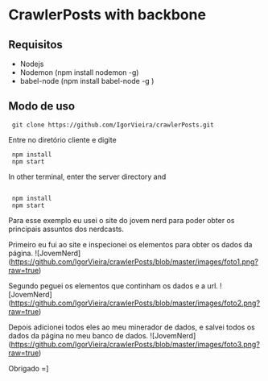 # CrawlerPosts with backbone


## Requisitos

- Nodejs
- Nodemon (npm install nodemon -g)
- babel-node (npm install babel-node -g ) 


## Modo de uso

```
 git clone https://github.com/IgorVieira/crawlerPosts.git
```
 Entre no diretório cliente e digite

```
 npm install
 npm start
```


In other terminal, enter the server directory and
```
 
 npm install
 npm start
```
Para esse exemplo eu usei o site do jovem nerd para poder obter os principais assuntos dos nerdcasts.

Primeiro eu fui ao site e inspecionei os elementos para obter os dados da página.
![JovemNerd] (https://github.com/IgorVieira/crawlerPosts/blob/master/images/foto1.png?raw=true)

Segundo peguei os elementos que continham os dados e a url.
![JovemNerd] (https://github.com/IgorVieira/crawlerPosts/blob/master/images/foto2.png?raw=true)

Depois adicionei todos eles ao meu minerador de dados, e salvei todos os dados da página no meu banco de dados.
![JovemNerd] (https://github.com/IgorVieira/crawlerPosts/blob/master/images/foto3.png?raw=true)




Obrigado =]